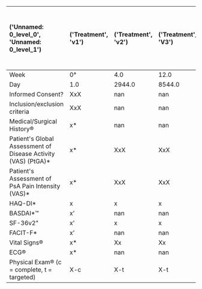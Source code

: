 | ('Unnamed: 0_level_0', 'Unnamed: 0_level_1')                  | ('Treatment', 'v1')   | ('Treatment', 'v2')   | ('Treatment', 'V3')   | ('Treatment', 'v4')   | ('Treatment', 'V5 (EOT/Early EOT*)')   | ('Follow-Up', 'V6')   | ('Follow-Up', 'EOS (EOT/Early EOT + 16 Weeks)')   |   ('Follow-up Phone Call', 'Follow-up Phone Call') |
|:--------------------------------------------------------------|:----------------------|:----------------------|:----------------------|:----------------------|:---------------------------------------|:----------------------|:--------------------------------------------------|---------------------------------------------------:|
| Week                                                          | 0°                    | 4.0                   | 12.0                  | 24.0                  | 36.0                                   | 48.0                  | 52.0                                              |                                                 56 |
| Day                                                           | 1.0                   | 2944.0                | 8544.0                | 169 +4                | 25344.0                                | 33644.0               | 36544.0                                           |                                              39244 |
| Informed Consent?                                             | XxX                   | nan                   | nan                   | nan                   | nan                                    | nan                   | nan                                               |                                                nan |
| Inclusion/exclusion criteria                                  | XxX                   | nan                   | nan                   | nan                   | nan                                    | nan                   | nan                                               |                                                nan |
| Medical/Surgical History®                                     | x*                    | nan                   | nan                   | nan                   | nan                                    | nan                   | nan                                               |                                                nan |
| Patient's Global Assessment of Disease Activity (VAS) (PtGA)* | x*                    | XxX                   | XxX                   | xX                    | XxX                                    | XxX                   | XxX                                               |                                                nan |
| Patient's Assessment of PsA Pain Intensity (VAS)*             | x*                    | XxX                   | XxX                   | xX                    | XxX                                    | XxX                   | XxX                                               |                                                nan |
| HAQ-DI*                                                       | x                     | x                     | x                     | x                     | x                                      | x                     | x                                                 |                                                nan |
| BASDAI*™                                                      | x’                    | nan                   | nan                   | x                     | x                                      | x                     | x                                                 |                                                nan |
| SF-36v2"                                                      | x’                    | x                     | x                     | x                     | x                                      | x                     | x                                                 |                                                nan |
| FACIT-F*                                                      | x’                    | nan                   | nan                   | x                     | x                                      | x                     | nan                                               |                                                nan |
| Vital Signs®                                                  | x*                    | Xx                    | Xx                    | XxX                   | Xx                                     | X                     | X                                                 |                                                nan |
| ECG®                                                          | x*                    | nan                   | nan                   | XxX                   | nan                                    | X                     | X                                                 |                                                nan |
| Physical Exam® (c = complete, t = targeted)                   | X-c                   | X-t                   | X-t                   | X-t                   | X-t                                    | X-t                   | X-c                                               |                                                nan |